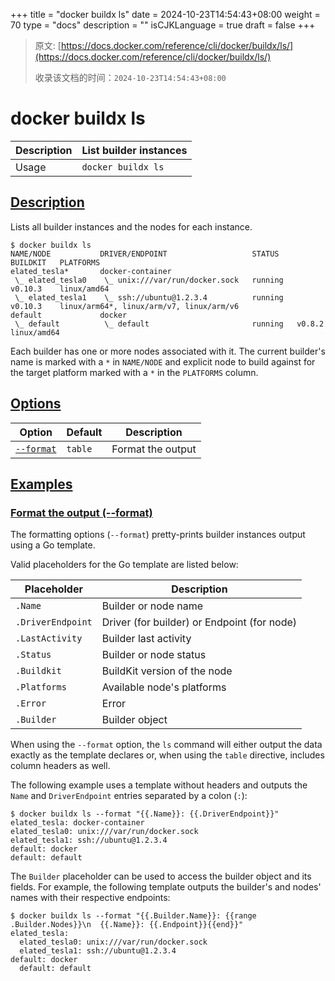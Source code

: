 +++
title = "docker buildx ls"
date = 2024-10-23T14:54:43+08:00
weight = 70
type = "docs"
description = ""
isCJKLanguage = true
draft = false
+++

> 原文: [https://docs.docker.com/reference/cli/docker/buildx/ls/](https://docs.docker.com/reference/cli/docker/buildx/ls/)
>
> 收录该文档的时间：`2024-10-23T14:54:43+08:00`

# docker buildx ls

| Description | List builder instances |
| :---------- | ---------------------- |
| Usage       | `docker buildx ls`     |

## [Description](https://docs.docker.com/reference/cli/docker/buildx/ls/#description)

Lists all builder instances and the nodes for each instance.



```console
$ docker buildx ls
NAME/NODE           DRIVER/ENDPOINT                   STATUS    BUILDKIT   PLATFORMS
elated_tesla*       docker-container
 \_ elated_tesla0    \_ unix:///var/run/docker.sock   running   v0.10.3    linux/amd64
 \_ elated_tesla1    \_ ssh://ubuntu@1.2.3.4          running   v0.10.3    linux/arm64*, linux/arm/v7, linux/arm/v6
default             docker
 \_ default          \_ default                       running   v0.8.2     linux/amd64
```

Each builder has one or more nodes associated with it. The current builder's name is marked with a `*` in `NAME/NODE` and explicit node to build against for the target platform marked with a `*` in the `PLATFORMS` column.

## [Options](https://docs.docker.com/reference/cli/docker/buildx/ls/#options)

| Option                                                       | Default | Description       |
| ------------------------------------------------------------ | ------- | ----------------- |
| [`--format`](https://docs.docker.com/reference/cli/docker/buildx/ls/#format) | `table` | Format the output |

## [Examples](https://docs.docker.com/reference/cli/docker/buildx/ls/#examples)

### [Format the output (--format)](https://docs.docker.com/reference/cli/docker/buildx/ls/#format)

The formatting options (`--format`) pretty-prints builder instances output using a Go template.

Valid placeholders for the Go template are listed below:

| Placeholder       | Description                                 |
| ----------------- | ------------------------------------------- |
| `.Name`           | Builder or node name                        |
| `.DriverEndpoint` | Driver (for builder) or Endpoint (for node) |
| `.LastActivity`   | Builder last activity                       |
| `.Status`         | Builder or node status                      |
| `.Buildkit`       | BuildKit version of the node                |
| `.Platforms`      | Available node's platforms                  |
| `.Error`          | Error                                       |
| `.Builder`        | Builder object                              |

When using the `--format` option, the `ls` command will either output the data exactly as the template declares or, when using the `table` directive, includes column headers as well.

The following example uses a template without headers and outputs the `Name` and `DriverEndpoint` entries separated by a colon (`:`):



```console
$ docker buildx ls --format "{{.Name}}: {{.DriverEndpoint}}"
elated_tesla: docker-container
elated_tesla0: unix:///var/run/docker.sock
elated_tesla1: ssh://ubuntu@1.2.3.4
default: docker
default: default
```

The `Builder` placeholder can be used to access the builder object and its fields. For example, the following template outputs the builder's and nodes' names with their respective endpoints:



```console
$ docker buildx ls --format "{{.Builder.Name}}: {{range .Builder.Nodes}}\n  {{.Name}}: {{.Endpoint}}{{end}}"
elated_tesla:
  elated_tesla0: unix:///var/run/docker.sock
  elated_tesla1: ssh://ubuntu@1.2.3.4
default: docker
  default: default
```

